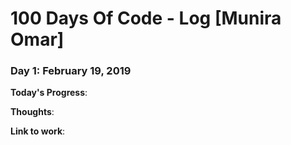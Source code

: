 # 100 Days Of Code - Log [Munira Omar]

### Day 1: February 19, 2019

**Today's Progress**: 

**Thoughts**:

**Link to work**: 
